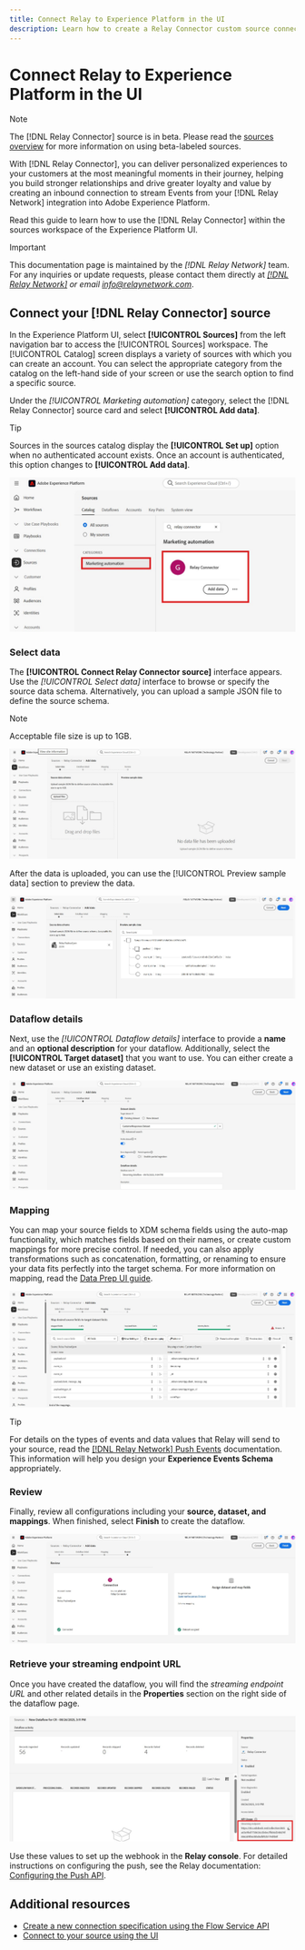 ```yaml
---
title: Connect Relay to Experience Platform in the UI
description: Learn how to create a Relay Connector custom source connection using the Adobe Experience Platform UI.
---
```

# Connect Relay to Experience Platform in the UI

>[!NOTE]
>
>The [!DNL Relay Connector] source is in beta. Please read the [sources overview](../../../../home.md#terms-and-conditions) for more information on using beta-labeled sources.

With [!DNL Relay Connector], you can deliver personalized experiences to your customers at the most meaningful moments in their journey, helping you build stronger relationships and drive greater loyalty and value by creating an inbound connection to stream Events from your [!DNL Relay Network] integration into Adobe Experience Platform.

Read this guide to learn how to use the [!DNL Relay Connector] within the sources workspace of the Experience Platform UI.

>[!IMPORTANT]
>
>This documentation page is maintained by the *[!DNL Relay Network]* team. For any inquiries or update requests, please contact them directly at *[[!DNL Relay Network]](https://www.relaynetwork.com/) or email [info@relaynetwork.com](mailto:info@relaynetwork.com)*.

## Connect your [!DNL Relay Connector] source

In the Experience Platform UI, select **[!UICONTROL Sources]** from the left navigation bar to access the [!UICONTROL Sources] workspace. The [!UICONTROL Catalog] screen displays a variety of sources with which you can create an account. You can select the appropriate category from the catalog on the left-hand side of your screen or use the search option to find a specific source.

Under the *[!UICONTROL Marketing automation]* category, select the [!DNL Relay Connector] source card and select **[!UICONTROL Add data]**.

>[!TIP]
>
>Sources in the sources catalog display the **[!UICONTROL Set up]** option when no authenticated account exists. Once an account is authenticated, this option changes to **[!UICONTROL Add data]**.

![The catalog page of the sources workspace.](../../../../images/tutorials/create/relay-connector/relay-source.jpg)

### Select data

The **[!UICONTROL Connect Relay Connector source]** interface appears. Use the *[!UICONTROL Select data]* interface to browse or specify the source data schema. Alternatively, you can upload a sample JSON file to define the source schema.

>[!NOTE] 
>
>Acceptable file size is up to 1GB.

![The select data interface](../../../../images/tutorials/create/relay-connector/upload-data.jpg)

After the data is uploaded, you can use the [!UICONTROL Preview sample data] section to preview the data.

![The uploaded data.](../../../../images/tutorials/create/relay-connector/uploaded-data.jpg)

### Dataflow details

Next, use the *[!UICONTROL Dataflow details]* interface to provide a **name** and an **optional description** for your dataflow. Additionally, select the **[!UICONTROL Target dataset]** that you want to use. You can either create a new dataset or use an existing dataset.

![The dataflow details interface. ](../../../../images/tutorials/create/relay-connector/dataflow.jpg)

### Mapping

You can map your source fields to XDM schema fields using the auto-map functionality, which matches fields based on their names, or create custom mappings for more precise control. If needed, you can also apply transformations such as concatenation, formatting, or renaming to ensure your data fits perfectly into the target schema. For more information on mapping, read the [Data Prep UI guide](../../../../../data-prep/ui/mapping.md).

![The mapping interface in the sources workflow.](../../../../images/tutorials/create/relay-connector/mapping.jpg)

>[!TIP]
>
>For details on the types of events and data values that Relay will send to your source, read the [[!DNL Relay Network] Push Events](https://docs.relaynetwork.com/docs/push-events) documentation. This information will help you design your **Experience Events Schema** appropriately.

### Review

Finally, review all configurations including your **source, dataset, and mappings**. When finished, select **Finish** to create the dataflow.

![The review step of the sources workflow.](../../../../images/tutorials/create/relay-connector/review.jpg)

### Retrieve your streaming endpoint URL

Once you have created the dataflow, you will find the *streaming endpoint URL* and other related details in the **Properties** section on the right side of the dataflow page.

![The dataflow properties](../../../../images/tutorials/create/relay-connector/streaming-endpoint.jpg)

Use these values to set up the webhook in the **Relay console**. For detailed instructions on configuring the push, see the Relay documentation: [Configuring the Push API](https://docs.relaynetwork.com/docs/configuring-the-push-api).

## Additional resources

* [Create a new connection specification using the Flow Service API](https://experienceleague.adobe.com/en/docs/experience-platform/sources/sdk/streaming-sdk/create)
* [Connect to your source using the UI](https://experienceleague.adobe.com/en/docs/experience-platform/sources/sdk/streaming-sdk/submit#test-your-source-using-the-ui)
